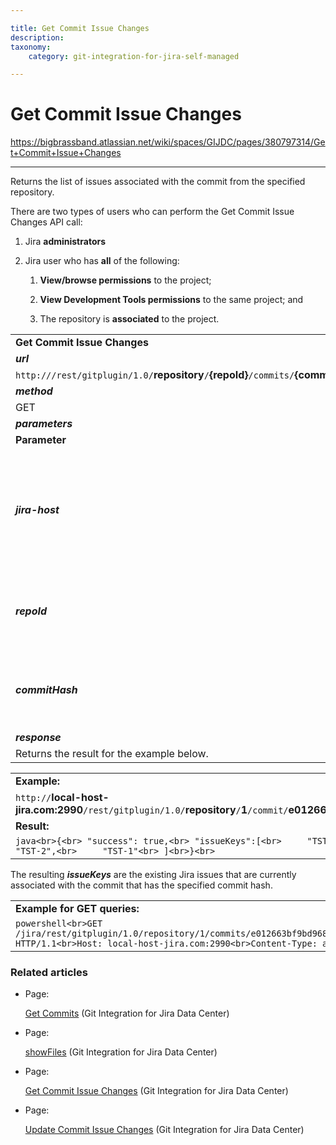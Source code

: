 ```yaml
---

title: Get Commit Issue Changes
description:
taxonomy:
    category: git-integration-for-jira-self-managed

---
```


# Get Commit Issue Changes

<https://bigbrassband.atlassian.net/wiki/spaces/GIJDC/pages/380797314/Get+Commit+Issue+Changes>

* * *

Returns the list of issues associated with the commit from the specified repository.

There are two types of users who can perform the Get Commit Issue Changes API call:

1.  Jira **administrators**
    
2.  Jira user who has **all** of the following:
    
    1.  **View/browse permissions** to the project;
        
    2.  **View Development Tools permissions** to the same project; and
        
    3.  The repository is **associated** to the project.
        

|     |     |
| --- | --- |
| **Get Commit Issue Changes** |     |
| _**url**_ |     |
| `http://`**<jira-host>**`/rest/gitplugin/1.0/`**repository**`/`**{repoId}**`/commits/`**{commitHash}**`/issues` |     |
| _**method**_ |     |
| GET |     |
| _**parameters**_ |     |
| **Parameter** | **Condition** |
| _**jira-host**_ | _String_. Required.<br><br>This is the default url location where you host your Jira.<br><br>For example:<br><br>`http://local-host-jira.com:2990`<br><br>`https://jira.your-organization.com` |
| _**repoId**_ | _Integer_. Required.<br><br>Substitute `{repoId}` with the actual repository ID.<br><br>Use the Repository REST API to obtain the connected repositories' IDs. |
| _**commitHash**_ | _String_. Required.<br><br>This is the hash of the commit that you want the results from.<br><br>**Example:**  `e012663bf9bd968388faa510cb5b310e4798c512` |
| _**response**_ |     |
| Returns the result for the example below. |     |

|     |
| --- |
| **Example:** |
| `http://`**local-host-jira.com:2990**`/rest/gitplugin/1.0/`**repository**`/`**1**`/commit/`**e012663bf9bd968388faa510cb5b310e4798c512**`/issues` |
| **Result:** |
| ```java<br>{<br> "success": true,<br> "issueKeys":[<br>     "TST-999",<br>     "NEXT-3",<br>     "TST-6",<br>     "TST-2",<br>     "TST-1"<br> ]<br>}<br>``` |

The resulting _**issueKeys**_ are the existing Jira issues that are currently associated with the commit that has the specified commit hash.

|     |
| --- |
| **Example for GET queries:** |
| ```powershell<br>GET /jira/rest/gitplugin/1.0/repository/1/commits/e012663bf9bd968388faa510cb5b310e4798c512/issues HTTP/1.1<br>Host: local-host-jira.com:2990<br>Content-Type: application/json<br>``` |

### Related articles

*   Page:
    
    [Get Commits](/wiki/spaces/GIJDC/pages/380764568/Get+Commits) (Git Integration for Jira Data Center)
    
*   Page:
    
    [showFiles](/wiki/spaces/GIJDC/pages/380699289/showFiles) (Git Integration for Jira Data Center)
    
*   Page:
    
    [Get Commit Issue Changes](/wiki/spaces/GIJDC/pages/380797314/Get+Commit+Issue+Changes) (Git Integration for Jira Data Center)
    
*   Page:
    
    [Update Commit Issue Changes](/wiki/spaces/GIJDC/pages/380699298/Update+Commit+Issue+Changes) (Git Integration for Jira Data Center)